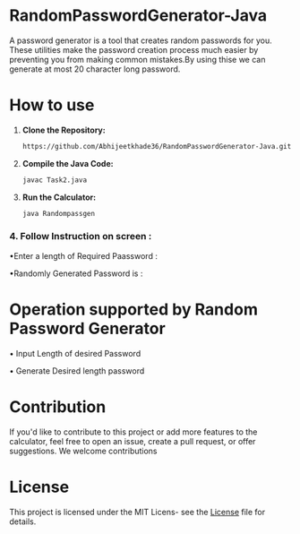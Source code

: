 # RandomPasswordGenerator-Java
A password generator is a tool that creates random passwords for you. These utilities make the password creation process much easier by preventing you from making common mistakes.By using thise we can generate at most 20 character long password.


# How to use

1. **Clone the Repository:**

    ```bash
   https://github.com/Abhijeetkhade36/RandomPasswordGenerator-Java.git
    ```  

2. **Compile the Java Code:**

   ```bash
   javac Task2.java
   ```

3. **Run the Calculator:**

   ```bash
   java Randompassgen
   ```

### 4. Follow Instruction on screen :

•Enter a length of Required Paassword :
   
•Randomly Generated Password is :

# Operation supported by Random Password Generator

• Input Length of desired Password

• Generate Desired length password 


# Contribution

 If you'd like to contribute to this project or add more features to the calculator, feel free to open an issue, create a pull request, or offer suggestions. We welcome contributions


# License

This project is licensed under the MIT Licens- see the [License](https://github.com/Abhijeetkhade36/RandomPasswordGenerator-Java/blob/main/LICENSE) file for details.
    
